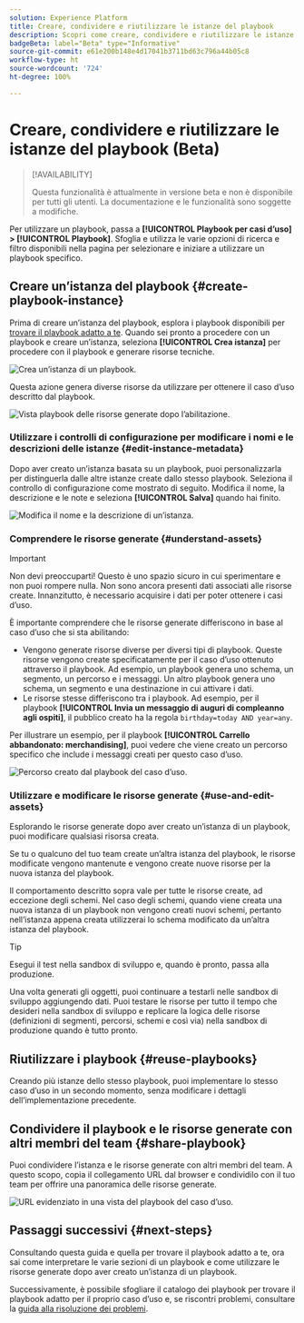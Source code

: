 ```yaml
---
solution: Experience Platform
title: Creare, condividere e riutilizzare le istanze del playbook
description: Scopri come creare, condividere e riutilizzare le istanze del playbook per eseguire il caso d’uso di marketing.
badgeBeta: label="Beta" type="Informative"
source-git-commit: e61e200b148e4d17041b3711bd63c796a44b05c8
workflow-type: ht
source-wordcount: '724'
ht-degree: 100%

---
```



# Creare, condividere e riutilizzare le istanze del playbook (Beta)

>[!AVAILABILITY]
>
>Questa funzionalità è attualmente in versione beta e non è disponibile per tutti gli utenti. La documentazione e le funzionalità sono soggette a modifiche.

Per utilizzare un playbook, passa a **[!UICONTROL Playbook per casi d’uso] > [!UICONTROL Playbook]**. Sfoglia e utilizza le varie opzioni di ricerca e filtro disponibili nella pagina per selezionare e iniziare a utilizzare un playbook specifico.

## Creare un’istanza del playbook {#create-playbook-instance}

Prima di creare un’istanza del playbook, esplora i playbook disponibili per [trovare il playbook adatto a te](/help/use-case-playbooks/playbooks/discover.md). Quando sei pronto a procedere con un playbook e creare un’istanza, seleziona **[!UICONTROL Crea istanza]** per procedere con il playbook e generare risorse tecniche.

![Crea un’istanza di un playbook.](/help/use-case-playbooks/assets/playbooks/ui-guide/create-playbook-instance.png)

Questa azione genera diverse risorse da utilizzare per ottenere il caso d’uso descritto dal playbook.

![Vista playbook delle risorse generate dopo l’abilitazione.](/help/use-case-playbooks/assets/playbooks/ui-guide/play-view.png)

### Utilizzare i controlli di configurazione per modificare i nomi e le descrizioni delle istanze {#edit-instance-metadata}

Dopo aver creato un’istanza basata su un playbook, puoi personalizzarla per distinguerla dalle altre istanze create dallo stesso playbook. Seleziona il controllo di configurazione come mostrato di seguito. Modifica il nome, la descrizione e le note e seleziona **[!UICONTROL Salva]** quando hai finito.

![Modifica il nome e la descrizione di un’istanza.](/help/use-case-playbooks/assets/playbooks/ui-guide/playbook-settings.gif)

### Comprendere le risorse generate {#understand-assets}

>[!IMPORTANT]
>
>Non devi preoccuparti! Questo è uno spazio sicuro in cui sperimentare e non puoi rompere nulla. Non sono ancora presenti dati associati alle risorse create. Innanzitutto, è necessario acquisire i dati per poter ottenere i casi d’uso.

È importante comprendere che le risorse generate differiscono in base al caso d’uso che si sta abilitando:

* Vengono generate risorse diverse per diversi tipi di playbook. Queste risorse vengono create specificatamente per il caso d’uso ottenuto attraverso il playbook. Ad esempio, un playbook genera uno schema, un segmento, un percorso e i messaggi. Un altro playbook genera uno schema, un segmento e una destinazione in cui attivare i dati.
* Le risorse stesse differiscono tra i playbook. Ad esempio, per il playbook **[!UICONTROL Invia un messaggio di auguri di compleanno agli ospiti]**, il pubblico creato ha la regola `birthday=today AND year=any`.

Per illustrare un esempio, per il playbook **[!UICONTROL Carrello abbandonato: merchandising]**, puoi vedere che viene creato un percorso specifico che include i messaggi creati per questo caso d’uso.

![Percorso creato dal playbook del caso d’uso.](/help/use-case-playbooks/assets/playbooks/ui-guide/journey-preview.png)

### Utilizzare e modificare le risorse generate {#use-and-edit-assets}

Esplorando le risorse generate dopo aver creato un’istanza di un playbook, puoi modificare qualsiasi risorsa creata.

Se tu o qualcuno del tuo team create un’altra istanza del playbook, le risorse modificate vengono mantenute e vengono create nuove risorse per la nuova istanza del playbook.

Il comportamento descritto sopra vale per tutte le risorse create, ad eccezione degli schemi. Nel caso degli schemi, quando viene creata una nuova istanza di un playbook non vengono creati nuovi schemi, pertanto nell’istanza appena creata utilizzerai lo schema modificato da un’altra istanza del playbook.

>[!TIP]
>
>Esegui il test nella sandbox di sviluppo e, quando è pronto, passa alla produzione.
>
>Una volta generati gli oggetti, puoi continuare a testarli nelle sandbox di sviluppo aggiungendo dati. Puoi testare le risorse per tutto il tempo che desideri nella sandbox di sviluppo e replicare la logica delle risorse (definizioni di segmenti, percorsi, schemi e così via) nella sandbox di produzione quando è tutto pronto.

## Riutilizzare i playbook {#reuse-playbooks}

Creando più istanze dello stesso playbook, puoi implementare lo stesso caso d’uso in un secondo momento, senza modificare i dettagli dell’implementazione precedente.

## Condividere il playbook e le risorse generate con altri membri del team {#share-playbook}

Puoi condividere l’istanza e le risorse generate con altri membri del team. A questo scopo, copia il collegamento URL dal browser e condividilo con il tuo team per offrire una panoramica delle risorse generate.

![URL evidenziato in una vista del playbook del caso d’uso.](/help/use-case-playbooks/assets/playbooks/ui-guide/playbook-url.png)

## Passaggi successivi {#next-steps}

Consultando questa guida e quella per trovare il playbook adatto a te, ora sai come interpretare le varie sezioni di un playbook e come utilizzare le risorse generate dopo aver creato un’istanza di un playbook.

Successivamente, è possibile sfogliare il catalogo dei playbook per trovare il playbook adatto per il proprio caso d’uso e, se riscontri problemi, consultare la [guida alla risoluzione dei problemi](/help/use-case-playbooks/playbooks/troubleshooting.md).